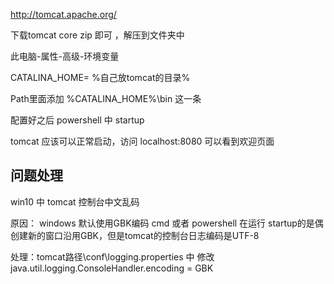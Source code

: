 http://tomcat.apache.org/

下载tomcat core zip 即可 ，解压到文件夹中

此电脑-属性-高级-环境变量

CATALINA_HOME= %自己放tomcat的目录%

Path里面添加 %CATALINA_HOME%\bin 这一条

配置好之后 powershell 中 startup 

tomcat 应该可以正常启动，访问 localhost:8080 可以看到欢迎页面

## 问题处理

win10 中 tomcat 控制台中文乱码

原因： windows 默认使用GBK编码 cmd 或者 powershell 在运行 startup的是偶创建新的窗口沿用GBK，但是tomcat的控制台日志编码是UTF-8

处理：tomcat路径\conf\logging.properties 中 修改 java.util.logging.ConsoleHandler.encoding = GBK